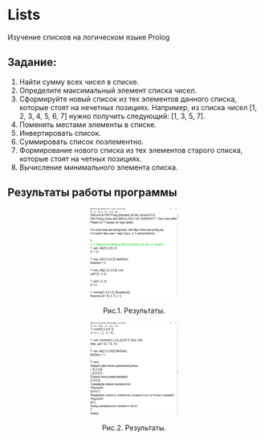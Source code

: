 # Lists
Изучение списков на логическом языке Prolog

## Задание:<br>
1. Найти сумму всех чисел в списке.
2. Определите максимальный элемент списка чисел.
3. Сформируйте новый список из тех элементов данного списка, которые стоят на нечетных позициях. Например, из списка чисел [1, 2, 3, 4, 5, 6, 7] нужно получить следующий: [1, 3, 5, 7].
4. Поменять местами элементы в списке.
5. Инвертировать список.
6. Суммировать список поэлементно.
7. Формирование нового списка из тех элементов старого списка, которые стоят на четных позициях.
8. Вычисление минимального элемента списка.

## Результаты работы программы

<p align="center"><img src="screenshots/1.png" width="35%"></p>
<p align="center">Рис.1. Результаты.</p>

<p align="center"><img src="screenshots/2.png" width="35%"></p>
<p align="center">Рис.2. Результаты.</p>
